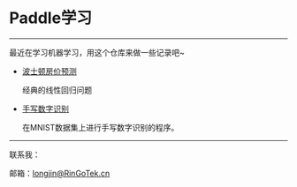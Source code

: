 # Paddle学习

------

最近在学习机器学习，用这个仓库来做一些记录吧~



- [波士顿房价预测](波士顿房价预测)

  经典的线性回归问题
  
- [手写数字识别](手写数字识别)

  在MNIST数据集上进行手写数字识别的程序。
  
  



------

联系我：

邮箱：longjin@RinGoTek.cn